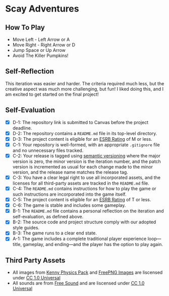 # Scay Adventures
## How To Play
- Move Left - Left Arrow or A 
- Move Right - Right Arrow or D
- Jump Space or Up Arrow
- Avoid The Killer Pumpkins!
## Self-Reflection
This iteration was easier and harder. The criteria required much less, but the creative aspect was much more challenging, but fun! I liked doing this, and I am excited to get started on the final project!
## Self-Evaluation
- [X] D-1: The repository link is submitted to Canvas before the project deadline.
- [X] D-2: The repository contains a <code>README.md</code> file in its top-level directory.
- [X] D-3: The project content is eligible for an <a href="https://www.esrb.org/ratings-guide/">ESRB Rating</a> of M or less.
- [X] C-1: Your repository is well-formed, with an appropriate <code>.gitignore</code> file and no unnecessary files tracked.
- [X] C-2: Your release is tagged using <a href="https://semver.org/">semantic versioning</a> where the major version is zero, the minor version is the iteration number, and the patch version is incremented as usual for each change made to the minor version, and the release name matches the release tag.
- [X] C-3: You have a clear legal right to use all incorporated assets, and the licenses for all third-party assets are tracked in the <code>README.md</code> file.
- [X] C-4: The <code>README.md</code> contains instructions for how to play the game or such instructions are incorporated into the game itself.
- [X] C-5: The project content is eligible for an <a href="https://www.esrb.org/ratings-guide/">ESRB Rating</a> of T or less.
- [X] C-6: The game is stable and includes some gameplay.
- [X] B-1: The <code>README.md</code> file contains a personal reflection on the iteration and self-evaluation, as defined above.
- [X] B-2: The source code and project structure comply with our adopted style guides.
- [X] B-3: The game runs to a clear end state.
- [X] A-1: The game includes a complete traditional player experience loop&mdash;title, gameplay, and ending&mdash;and the player has the option to play again.

## Third Party Assets
- All images from [Kenny Physics Pack](https://www.kenney.nl/assets/physics-assets) and [FreePNG Images](https://www.freepngimg.com/) are liscensed under [CC 1.0 Universal](https://creativecommons.org/publicdomain/zero/1.0/)
- All sounds are from [Free Sound](https://freesound.org/) and are liscensed under [CC 1.0 Universal](https://creativecommons.org/publicdomain/zero/1.0/)